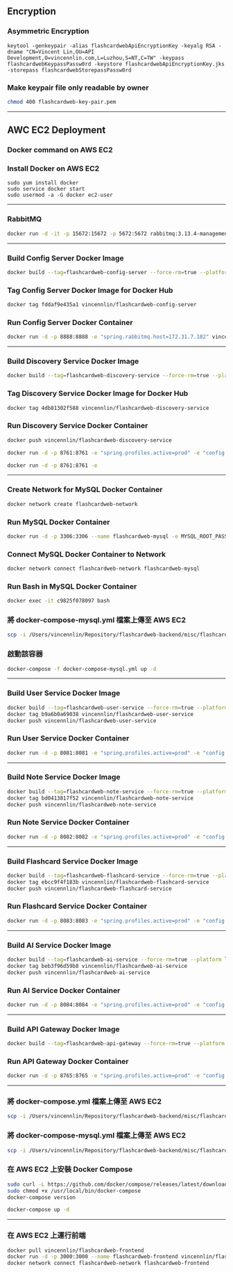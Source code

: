 ## Encryption

### Asymmetric Encryption
```shell
keytool -genkeypair -alias flashcardwebApiEncryptionKey -keyalg RSA -dname "CN=Vincent Lin,OU=API Development,O=vincennlin.com,L=Luzhou,S=NT,C=TW" -keypass flashcardwebKeypassPassw0rd -keystore flashcardwebApiEncryptionKey.jks -storepass flashcardwebStorepassPassw0rd
```
### Make keypair file only readable by owner
````sh
chmod 400 flashcardweb-key-pair.pem
````
---
## AWC EC2 Deployment
### Docker command on AWS EC2
### Install Docker on AWS EC2
```shell
sudo yum install docker
sudo service docker start
sudo usermod -a -G docker ec2-user
```
---
### RabbitMQ
````sh
docker run -d -it -p 15672:15672 -p 5672:5672 rabbitmq:3.13.4-management
````
---
### Build Config Server Docker Image
````sh
docker build --tag=flashcardweb-config-server --force-rm=true --platform linux/amd64 .
````
### Tag Config Server Docker Image for Docker Hub
````sh
docker tag fddaf9e435a1 vincennlin/flashcardweb-config-server
````
### Run Config Server Docker Container
````sh
docker run -d -p 8888:8888 -e "spring.rabbitmq.host=172.31.7.182" vincennlin/flashcardweb-config-server
````
--------------------------------------------

### Build Discovery Service Docker Image
````sh
docker build --tag=flashcardweb-discovery-service --force-rm=true --platform linux/amd64 .
````
### Tag Discovery Service Docker Image for Docker Hub
````sh
docker tag 4db81302f588 vincennlin/flashcardweb-discovery-service
````
### Run Discovery Service Docker Container
````sh
docker push vincennlin/flashcardweb-discovery-service
````
````sh
docker run -d -p 8761:8761 -e "spring.profiles.active=prod" -e "config.server.ip=172.31.7.182" vincennlin/flashcardweb-discovery-service
````
````sh
docker run -d -p 8761:8761 -e
````
---
### Create Network for MySQL Docker Container
````sh
docker network create flashcardweb-network
````
### Run MySQL Docker Container
````sh
docker run -d -p 3306:3306 --name flashcardweb-mysql -e MYSQL_ROOT_PASSWORD=FlashcardwebRootPassw0rd -e MYSQL_DATABASE=flashcardweb -e MYSQL_USER=FlashcardwebUser -e MYSQL_PASSWORD=FlashcardwebUserPassw0rd mysql:latest
````
### Connect MySQL Docker Container to Network
````sh
docker network connect flashcardweb-network flashcardweb-mysql
````
### Run Bash in MySQL Docker Container
````sh
docker exec -it c9825f078097 bash
````
### 將 docker-compose-mysql.yml 檔案上傳至 AWS EC2
````sh
scp -i /Users/vincennlin/Repository/flashcardweb-backend/misc/flashcardweb-key-pair.pem /Users/vincennlin/Repository/flashcardweb-backend/misc/docker-compose-mysql.yml ec2-user@54.180.176.32:/home/ec2-user/
````
### 啟動該容器
````sh
docker-compose -f docker-compose-mysql.yml up -d
````
---

### Build User Service Docker Image
````sh
docker build --tag=flashcardweb-user-service --force-rm=true --platform linux/amd64 .
docker tag b9a6b0a69038 vincennlin/flashcardweb-user-service
docker push vincennlin/flashcardweb-user-service
````

### Run User Service Docker Container
````sh
docker run -d -p 8081:8081 -e "spring.profiles.active=prod" -e "config.server.ip=172.31.7.182" vincennlin/flashcardweb-user-service
````
---

### Build Note Service Docker Image
````sh
docker build --tag=flashcardweb-note-service --force-rm=true --platform linux/amd64 .
docker tag bd0413817f52 vincennlin/flashcardweb-note-service
docker push vincennlin/flashcardweb-note-service
````
### Run Note Service Docker Container
````sh
docker run -d -p 8082:8082 -e "spring.profiles.active=prod" -e "config.server.ip=172.31.7.182" vincennlin/flashcardweb-note-service
````
---
### Build Flashcard Service Docker Image
````sh
docker build --tag=flashcardweb-flashcard-service --force-rm=true --platform linux/amd64 .
docker tag ebcc9f4f183b vincennlin/flashcardweb-flashcard-service
docker push vincennlin/flashcardweb-flashcard-service
````
### Run Flashcard Service Docker Container
````sh
docker run -d -p 8083:8083 -e "spring.profiles.active=prod" -e "config.server.ip=172.31.7.182" vincennlin/flashcardweb-flashcard-service
````
---
### Build AI Service Docker Image
````sh
docker build --tag=flashcardweb-ai-service --force-rm=true --platform linux/amd64 .
docker tag beb3f96d59b8 vincennlin/flashcardweb-ai-service
docker push vincennlin/flashcardweb-ai-service
````
### Run AI Service Docker Container
````sh
docker run -d -p 8084:8084 -e "spring.profiles.active=prod" -e "config.server.ip=172.31.7.182" vincennlin/flashcardweb-ai-service
````
---
### Build API Gateway Docker Image
````sh
docker build --tag=flashcardweb-api-gateway --force-rm=true --platform linux/amd64 .
````
### Run API Gateway Docker Container
````sh
docker run -d -p 8765:8765 -e "spring.profiles.active=prod" -e "config.server.ip=172.31.7.182" vincennlin/flashcardweb-api-gateway
````
---
### 將 docker-compose.yml 檔案上傳至 AWS EC2
````sh
scp -i /Users/vincennlin/Repository/flashcardweb-backend/misc/flashcardweb-key-pair.pem /Users/vincennlin/Repository/flashcardweb-backend/misc/docker-compose.yml ec2-user@54.180.176.32:/home/ec2-user/
````
### 將 docker-compose-mysql.yml 檔案上傳至 AWS EC2
````sh
scp -i /Users/vincennlin/Repository/flashcardweb-backend/misc/flashcardweb-key-pair.pem /Users/vincennlin/Repository/flashcardweb-backend/misc/docker-compose-mysql.yml ec2-user@54.180.176.32:/home/ec2-user/
````
### 在 AWS EC2 上安裝 Docker Compose
````sh
sudo curl -L https://github.com/docker/compose/releases/latest/download/docker-compose-$(uname -s)-$(uname -m) -o /usr/local/bin/docker-compose
sudo chmod +x /usr/local/bin/docker-compose
docker-compose version
````
````sh
docker-compose up -d
````
---
### 在 AWS EC2 上運行前端
````sh
docker pull vincennlin/flashcardweb-frontend
docker run -d -p 3000:3000 --name flashcardweb-frontend vincennlin/flashcardweb-frontend
docker network connect flashcardweb-network flashcardweb-frontend
````
